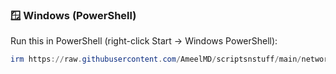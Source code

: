 ### 🪟 Windows (PowerShell)

Run this in PowerShell (right-click Start → Windows PowerShell):

```powershell
irm https://raw.githubusercontent.com/AmeelMD/scriptsnstuff/main/network-check-windows.ps1 | iex
